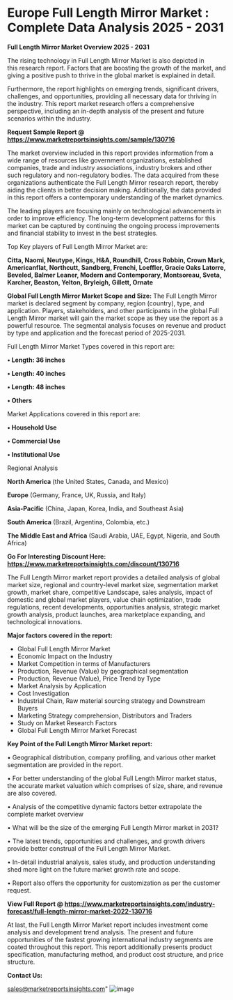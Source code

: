 # Europe Full Length Mirror Market : Complete Data Analysis 2025 - 2031

<Strong> Full Length Mirror Market Overview 2025 - 2031</strong>

The rising technology in Full Length Mirror Market is also depicted in this research report. Factors that are boosting the growth of the market, and giving a positive push to thrive in the global market is explained in detail.

Furthermore, the report highlights on emerging trends, significant drivers, challenges, and opportunities, providing all necessary data for thriving in the industry. This report market research offers a comprehensive perspective, including an in-depth analysis of the present and future scenarios within the industry.

<strong>Request Sample Report @ <a href=https://www.marketreportsinsights.com/sample/130716>https://www.marketreportsinsights.com/sample/130716</a></strong>

The market overview included in this report provides information from a wide range of resources like government organizations, established companies, trade and industry associations, industry brokers and other such regulatory and non-regulatory bodies. The data acquired from these organizations authenticate the Full Length Mirror research report, thereby aiding the clients in better decision making. Additionally, the data provided in this report offers a contemporary understanding of the market dynamics.

The leading players are focusing mainly on technological advancements in order to improve efficiency. The long-term development patterns for this market can be captured by continuing the ongoing process improvements and financial stability to invest in the best strategies.

Top Key players of Full Length Mirror Market are:

<strong>Citta, Naomi, Neutype, Kings, H&A, Roundhill, Cross Robbin, Crown Mark, Americanflat, Northcutt, Sandberg, Frenchi, Loeffler, Gracie Oaks Latorre, Beveled, Balmer Leaner, Modern and Contemporary, Montsoreau, Sveta, Karcher, Beaston, Yelton, Bryleigh, Gillett, Ornate</strong>

<strong><b>Global Full Length Mirror Market Scope and Size:</b></strong>
The Full Length Mirror market is declared segment by company, region (country), type, and application. Players, stakeholders, and other participants in the global Full Length Mirror market will gain the market scope as they use the report as a powerful resource. The segmental analysis focuses on revenue and product by type and application and the forecast period of 2025-2031.

Full Length Mirror Market Types covered in this report are:

<strong>• Length: 36 inches

• Length: 40 inches

• Length: 48 inches

• Others</strong>

Market Applications covered in this report are:

<strong>• Household Use

• Commercial Use

• Institutional Use</strong> 

Regional Analysis

<strong>North America</strong> (the United States, Canada, and Mexico)

<strong>Europe</strong> (Germany, France, UK, Russia, and Italy)

<strong>Asia-Pacific</strong> (China, Japan, Korea, India, and Southeast Asia)

<strong>South America</strong> (Brazil, Argentina, Colombia, etc.)

<strong>The Middle East and Africa</strong> (Saudi Arabia, UAE, Egypt, Nigeria, and South Africa)

<strong>Go For Interesting Discount Here: <a href=https://www.marketreportsinsights.com/discount/130716>https://www.marketreportsinsights.com/discount/130716</a></strong>

The Full Length Mirror market report provides a detailed analysis of global market size, regional and country-level market size, segmentation market growth, market share, competitive Landscape, sales analysis, impact of domestic and global market players, value chain optimization, trade regulations, recent developments, opportunities analysis, strategic market growth analysis, product launches, area marketplace expanding, and technological innovations.

<strong><b>Major factors covered in the report:</b></strong>
<ul>
  <li>Global Full Length Mirror Market </li>
  <li>Economic Impact on the Industry</li>
  <li>Market Competition in terms of Manufacturers</li>
  <li>Production, Revenue (Value) by geographical segmentation</li>
  <li>Production, Revenue (Value), Price Trend by Type</li>
  <li>Market Analysis by Application</li>
  <li>Cost Investigation</li>
  <li>Industrial Chain, Raw material sourcing strategy and Downstream Buyers</li>
  <li>Marketing Strategy comprehension, Distributors and Traders</li>
  <li>Study on Market Research Factors</li>
  <li>Global Full Length Mirror Market Forecast</li>
</ul>

<strong><b>Key Point of the Full Length Mirror Market report:</b></strong>

• Geographical distribution, company profiling, and various other market segmentation are provided in the report.

• For better understanding of the global Full Length Mirror market status, the accurate market valuation which comprises of size, share, and revenue are also covered.

• Analysis of the competitive dynamic factors better extrapolate the complete market overview

• What will be the size of the emerging Full Length Mirror market in 2031?

• The latest trends, opportunities and challenges, and growth drivers provide better construal of the Full Length Mirror Market.

• In-detail industrial analysis, sales study, and production understanding shed more light on the future market growth rate and scope.

• Report also offers the opportunity for customization as per the customer request.

<strong><b>View Full Report @ <a href=https://www.marketreportsinsights.com/industry-forecast/full-length-mirror-market-2022-130716>https://www.marketreportsinsights.com/industry-forecast/full-length-mirror-market-2022-130716</a></b></strong>


At last, the Full Length Mirror Market report includes investment come analysis and development trend analysis. The present and future opportunities of the fastest growing international industry segments are coated throughout this report. This report additionally presents product specification, manufacturing method, and product cost structure, and price structure.

<strong>Contact Us:</strong>

sales@marketreportsinsights.com"
![image](https://github.com/user-attachments/assets/858938a9-140c-4162-a2f4-b56b5bdb0f4b)
